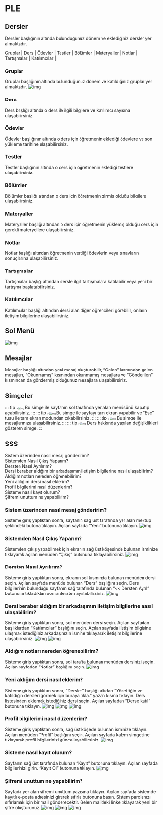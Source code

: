 # PLE

## Dersler
Dersler başlığının altında bulunduğunuz dönem ve eklediğiniz dersler yer almaktadır.

<router-link to="#gruplar">Gruplar</router-link> |
<router-link to="#ders">Ders</router-link> |
<router-link to="#odevler">Ödevler</router-link> |
<router-link to="#testler">Testler</router-link> |
<router-link to="#bolumler">Bölümler</router-link> |
<router-link to="#materyaller">Materyaller</router-link> |
<router-link to="#notlar">Notlar</router-link> |
<router-link to="#tartismalar">Tartışmalar</router-link> |
<router-link to="#katilimcilar">Katılımcılar</router-link> |

### Gruplar
Gruplar başlığının altında bulunduğunuz dönem ve katıldığınız gruplar yer almaktadır.
![img](./public/Gruplar.png)

### Ders
Ders başlığı altında o ders ile ilgili bilgilere ve katılımcı sayısına ulaşabilirsiniz.

### Ödevler
Ödevler başlığının altında o ders için öğretmenin eklediği ödevlere ve son yükleme tarihine ulaşabilirsiniz.

### Testler
Testler başlığının altında o ders için öğretmenin eklediği testlere ulaşabilirsiniz.

### Bölümler
Bölümler başlığı altından o ders için öğretmenin girmiş olduğu bilgilere ulaşabilirsiniz.

### Materyaller
Materyaller başlığı altından o ders için öğretmenin yüklemiş olduğu ders için gerekli materyellere ulaşabilirsiniz.

### Notlar
Notlar başlığı altından öğretmenin verdiği ödevlerin veya sınavların sonuçlarına ulaşabilirsiniz.

### Tartışmalar
Tartışmalar başlığı altından dersle ilgili tartışmalara katılabilir veya yeni bir tartışma başlatabilirsiniz.

### Katılımcılar
Katılımcılar başlığı altından dersi alan diğer öğrencileri görebilir, onların iletişim bilgilerine ulaşabilirsiniz.


 ## Sol Menü
![img](./public/SolMenu.png)


## Mesajlar
Mesajlar başlığı altından yeni mesaj oluşturabilir, “Gelen” kısmından gelen mesajları, “Okunmamış” kısmından okunmamış mesajlara ve “Gönderilen” kısmından da göndermiş olduğunuz mesajlara ulaşabilirsiniz.

## Simgeler

::: tip
<span style="zoom: .5;">>
![img](./public/icon-1.png)
</span>
Bu simge ile sayfanın sol tarafında yer alan menüsünü kapatıp açabilirsiniz.
:::
::: tip
<span style="zoom: .5;">>
![img](./public/icon-2.png)
</span>
Bu simge ile sayfayı tam ekran yapabilir ve “Esc” tuşu ile tam ekran modundan çıkabilirsiniz.
:::
::: tip
<span style="zoom: .5;">>
![img](./public/icon-3.png)
</span>
Bu simge ile mesajlarınıza ulaşabilirsiniz.
:::
::: tip
<span style="zoom: .5;">>
![img](./public/icon-4.png)
</span>
Ders hakkında yapılan değişiklikleri gösteren simge.
:::

## SSS
<router-link to="#sistem-uzerinden-nasil-mesaj-gonderirim">Sistem üzerinden nasıl mesaj gönderirim?</router-link> <br>
<router-link to="#sistemden-nasil-cikis-yaparim">Sistemden Nasıl Çıkış Yaparım?</router-link> <br>
<router-link to="#dersten-nasil-ayrilirim">Dersten Nasıl Ayrılırım?</router-link> <br>
<router-link to="#dersi-beraber-aldigim-bir-arkadasimin-iletisim-bilgilerine-nasil-ulasabilirim">Dersi beraber aldığım bir arkadaşımın iletişim bilgilerine nasıl ulaşabilirim?</router-link> <br>
<router-link to="#aldigim-notlari-nereden-ogrenebilirim">Aldığım notları nereden öğrenebilirim?</router-link> <br>
<router-link to="#yeni-aldigim-dersi-nasil-eklerim">Yeni aldığım dersi nasıl eklerim?</router-link> <br>
<router-link to="#profil-bilgilerimi-nasil-duzenlerim">Profil bilgilerimi nasıl düzenlerim?</router-link> <br>
<router-link to="#sisteme-nasil-kayit-olurum">Sisteme nasıl kayıt olurum?</router-link> <br>
<router-link to="#sifremi-unuttum-ne-yapabilirim">Şifremi unuttum ne yapabilirim?</router-link> <br>

### Sistem üzerinden nasıl mesaj gönderirim?
Sisteme giriş yaptıktan sonra, sayfanın sağ üst tarafında yer alan mektup şeklindeki butona tıklayın. Açılan sayfada “Yeni” butonuna tıklayın.
![img](./public/SSS1.png)

###  Sistemden Nasıl Çıkış Yaparım?
Sistemden çıkış yapabilmek için ekranın sağ üst köşesinde bulunan isminize tıklayarak açılan menüden “Çıkış” butonuna tıklayabilirsiniz.
![img](./public/SSS2.png)

### Dersten Nasıl Ayrılırım?
Sisteme giriş yaptıktan sonra, ekranın sol kısmında bulunan menüden dersi seçin. Açılan sayfada menüde bulunan “Ders” başlığını seçin. Ders bilgilerinin bulunduğu sayfanın sağ tarafında bulunan “<< Dersten Ayrıl”  butonuna tıkladıktan sonra dersten ayrılabilirsiniz.
![img](./public/SSS3.png)

### Dersi beraber aldığım bir arkadaşımın iletişim bilgilerine nasıl ulaşabilirim?
Sisteme giriş yaptıktan sonra, sol menüden dersi seçin. Açılan sayfadan başlıklardan “Katılımcılar” başlığını seçin. Açılan sayfada iletişim bilgisine ulaşmak istediğiniz arkadaşınızın ismine tıklayarak iletişim bilgilerine ulaşabilirsiniz.
![img](./public/SSS4.png)
![img](./public/SSS5.png)

### Aldığım notları nereden öğrenebilirim?
Sisteme giriş yaptıktan sonra, sol tarafta bulunan menüden dersinizi seçin. Açılan sayfadan “Notlar” başlığını seçin.
![img](./public/SSS6.png)

### Yeni aldığım dersi nasıl eklerim?
Sisteme giriş yaptıktan sonra, “Dersler” başlığı altıdan “Yönettiğin ve katıldığın dersleri görmek için buraya tıkla.” yazan kısma tıklayın. Ders listesinden eklemek istediğiniz dersi seçin. Açılan sayfadan “Derse katıl” butonuna tıklayın.
![img](./public/SSS7.png)
![img](./public/SSS8.png)
![img](./public/SSS9.png)

### Profil bilgilerimi nasıl düzenlerim?
Sisteme giriş yaptıktan sonra, sağ üst köşede bulunan isminize tıklayın. Açılan menüden “Profil” başlığını seçin. Açılan sayfada kalem simgesine tıklayarak profil bilgilerinizi güncelleyebilirsiniz.
![img](./public/SSS10.png)

### Sisteme nasıl kayıt olurum?
Sayfanın sağ üst tarafında bulunan “Kayıt” butonuna tıklayın. Açılan sayfada bilgilerinizi girin. “Kayıt Ol” butonuna tıklayın.
![img](./public/SSS11.png)

### Şifremi unuttum ne yapabilirim?
Sayfada yer alan şifremi unuttum yazısına tıklayın. Açılan sayfada sistemde kayıtlı e-posta adresinizi girerek sıfırla butonuna basın. Sistem parolanızı sıfırlamak için bir mail gönderecektir. Gelen maildeki linke tıklayarak yeni bir şifre oluşturunuz.
![img](./public/SSS12.png)
![img](./public/SSS13.png)
![img](./public/SSS14.png)